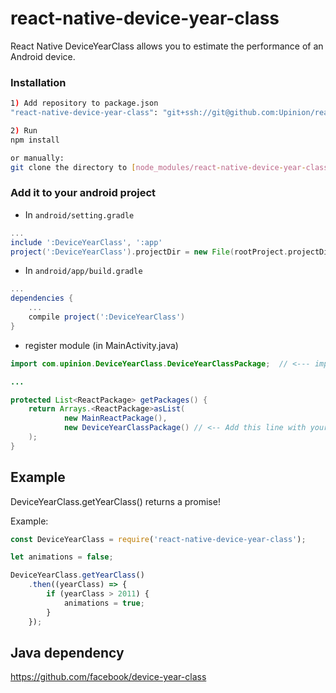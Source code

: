 # react-native-device-year-class
React Native DeviceYearClass allows you to estimate the performance of an Android device.

### Installation

```bash
1) Add repository to package.json
"react-native-device-year-class": "git+ssh://git@github.com:Upinion/react-native-device-year-class.git"

2) Run
npm install

or manually:
git clone the directory to [node_modules/react-native-device-year-class]
```

### Add it to your android project

* In `android/setting.gradle`

```gradle
...
include ':DeviceYearClass', ':app'
project(':DeviceYearClass').projectDir = new File(rootProject.projectDir, '../node_modules/react-native-device-year-class')
```

* In `android/app/build.gradle`

```gradle
...
dependencies {
    ...
    compile project(':DeviceYearClass')
}
```

* register module (in MainActivity.java)

```java
import com.upinion.DeviceYearClass.DeviceYearClassPackage;  // <--- import

...

protected List<ReactPackage> getPackages() {
    return Arrays.<ReactPackage>asList(
            new MainReactPackage(),
            new DeviceYearClassPackage() // <-- Add this line with your package name.
    ); 
}

```

## Example

DeviceYearClass.getYearClass() returns a promise!

Example:

```javascript
const DeviceYearClass = require('react-native-device-year-class');

let animations = false;

DeviceYearClass.getYearClass()
    .then((yearClass) => {
        if (yearClass > 2011) {
            animations = true;
        }
    });

```

## Java dependency
https://github.com/facebook/device-year-class